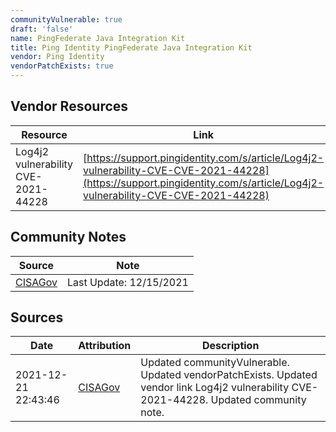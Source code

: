 ```yaml
---
communityVulnerable: true
draft: 'false'
name: PingFederate Java Integration Kit
title: Ping Identity PingFederate Java Integration Kit
vendor: Ping Identity
vendorPatchExists: true
---
```


## Vendor Resources
| Resource | Link |
| --- | --- |
| Log4j2 vulnerability CVE-2021-44228 | [https://support.pingidentity.com/s/article/Log4j2-vulnerability-CVE-CVE-2021-44228](https://support.pingidentity.com/s/article/Log4j2-vulnerability-CVE-CVE-2021-44228) |


## Community Notes
| Source | Note |
| --- | --- |
| [CISAGov](https://raw.githubusercontent.com/cisagov/log4j-affected-db/develop/README.md) | Last Update: 12/15/2021 |

## Sources
| Date | Attribution | Description |
| --- | --- | --- |
| 2021-12-21 22:43:46 | [CISAGov](https://raw.githubusercontent.com/cisagov/log4j-affected-db/develop/README.md) | Updated communityVulnerable. Updated vendorPatchExists. Updated vendor link Log4j2 vulnerability CVE-2021-44228. Updated community note.  |
